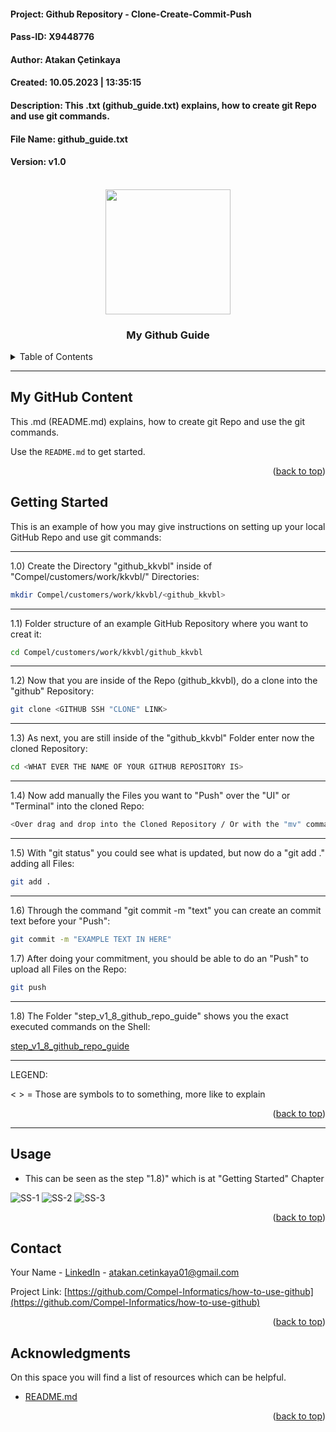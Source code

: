 #### Project: Github Repository - Clone-Create-Commit-Push

#### Pass-ID: X9448776

#### Author: Atakan Çetinkaya

#### Created: 10.05.2023 | 13:35:15

#### Description: This .txt (github_guide.txt) explains, how to create git Repo and use git commands.

#### File Name: github_guide.txt

#### Version: v1.0

<!-- PROJECT SHIELDS -->

<a name="readme-top"></a>

<!-- PROJECT LOGO -->
<br />
<div align="center">
  <a href="https://github.com/atakancetinkaya/github-how-to/blob/main/logo_by_a-cetinkaya.png">
    <img src="https://github.com/atakancetinkaya/github-how-to/blob/main/logo_by_a-cetinkaya.png alt="Logo" width="200" height="200">
  </a>

  <h3 align="center">My Github Guide</h3>
</div>

<!-- TABLE OF CONTENTS -->
<details>
  <summary>Table of Contents</summary>
  <ol>
    <li>
      <a href="#about-the-project">My GitHub Content</a>
      <ul>
      </ul>
    </li>
    <li>
      <a href="#getting-started">Getting Started</a>
      <ul>
      </ul>
    </li>
    <li><a href="#usage">Usage</a></li>
    <li><a href="#contact">Contact</a></li>
    <li><a href="#acknowledgments">Acknowledgments</a></li>
  </ol>
</details>

<!-- ABOUT THE PROJECT -->

---

## My GitHub Content

This .md (README.md) explains, how to create git Repo and use the git commands.

Use the `README.md` to get started.

<p align="right">(<a href="#readme-top">back to top</a>)</p>

<!-- GETTING STARTED -->

## Getting Started

This is an example of how you may give instructions on setting up your local GitHub Repo and use git commands:

---

1.0) Create the Directory "github_kkvbl" inside of "Compel/customers/work/kkvbl/" Directories:

```sh
mkdir Compel/customers/work/kkvbl/<github_kkvbl>
```

---

1.1) Folder structure of an example GitHub Repository where you want to creat it:

```sh
cd Compel/customers/work/kkvbl/github_kkvbl
```

---

1.2) Now that you are inside of the Repo (github_kkvbl), do a clone into the "github" Repository:

```sh
git clone <GITHUB SSH "CLONE" LINK>
```

---

1.3) As next, you are still inside of the "github_kkvbl" Folder enter now the cloned Repository:

```sh
cd <WHAT EVER THE NAME OF YOUR GITHUB REPOSITORY IS>
```

---

1.4) Now add manually the Files you want to "Push" over the "UI" or "Terminal" into the cloned Repo:

```sh
<Over drag and drop into the Cloned Repository / Or with the "mv" command through the Terminal
```

---

1.5) With "git status" you could see what is updated, but now do a "git add ." adding all Files:

```sh
git add .
```

---

1.6) Through the command "git commit -m "text" you can create an commit text before your "Push":

```sh
git commit -m "EXAMPLE TEXT IN HERE"
```

1.7) After doing your commitment, you should be able to do an "Push" to upload all Files on the Repo:

```sh
git push
```

---

1.8) The Folder "step_v1_8_github_repo_guide" shows you the exact executed commands on the Shell:

<a href="https://github.com/atakancetinkaya/github-how-to/blob/main/step_v1_8_github_repo_guide/step_v1_8_github_repo_guide.pdf">step_v1_8_github_repo_guide</a>

---

LEGEND:

< > = Those are symbols to <REFERE> to something, more like to explain

<p align="right">(<a href="#readme-top">back to top</a>)</p>

---

<!-- USAGE EXAMPLES -->

## Usage

- This can be seen as the step "1.8)" which is at "Getting Started" Chapter

<img src="https://github.com/atakancetinkaya/github-how-to/blob/main/timestamp_ss/Screenshot%202023-05-10%20at%2010.57.20.png" alt="SS-1">

<img src="https://github.com/atakancetinkaya/github-how-to/blob/main/timestamp_ss/Screenshot%202023-05-10%20at%2010.57.39.png" alt="SS-2">

<img src="https://github.com/atakancetinkaya/github-how-to/blob/main/timestamp_ss/Screenshot%202023-05-10%20at%2010.58.22.png" alt="SS-3">

<p align="right">(<a href="#readme-top">back to top</a>)</p>

<!-- CONTACT -->

## Contact

Your Name - [LinkedIn](https://www.linkedin.com/in/atakan-%C3%A7etinkaya-28a34b226/) - atakan.cetinkaya01@gmail.com

Project Link: [https://github.com/Compel-Informatics/how-to-use-github](https://github.com/Compel-Informatics/how-to-use-github)

<p align="right">(<a href="#readme-top">back to top</a>)</p>

<!-- ACKNOWLEDGMENTS -->

## Acknowledgments

On this space you will find a list of resources which can be helpful.

- [README.md](https://docs.github.com/en/repositories/managing-your-repositorys-settings-and-features/customizing-your-repository/about-readmes)

<p align="right">(<a href="#readme-top">back to top</a>)</p>
